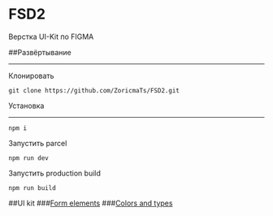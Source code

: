 # FSD2
Верстка UI-Kit по FIGMA

##Развёртывание
***
Клонировать
```
git clone https://github.com/ZoricmaTs/FSD2.git
```
Установка
***
```
npm i
```
Запустить parcel
```
npm run dev
```
Запустить production build
```
npm run build
```

##UI kit
###[Form elements](https://zoricmats.github.io/FSD2/form_elements.html)
###[Colors and types](https://zoricmats.github.io/FSD2/color_and_type.html)
